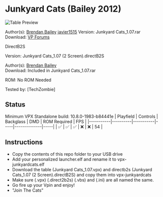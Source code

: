 # Junkyard Cats (Bailey 2012)

![Table Preview](https://vpuniverse.com/screenshots/monthly_2022_05/desktop.png.ee10e4fcf46163c9eb96039060d3563f.png)

Author(s): [Brendan Bailey](http://www.junkyardcats.net/index.php)  [javier1515](https://www.vpforums.org/index.php?showuser=37787)
Version: Junkyard Cats_1.07.rar
Download:  [VP Forums](https://www.vpforums.org/index.php?app=downloads&showfile=14106)

DirectB2S

Version: Junkyard Cats_1.07 (2 Screen).directB2S

Author(s): [Brendan Bailey](http://www.junkyardcats.net/index.php)  
Download:  Included in Junkyard Cats_1.07.rar

ROM:
No ROM Needed

Tested by:
[TechZombie]

## Status 

Minimum VPX Standalone build: 10.8.0-1983-b84441e
| Playfield | Controls | Backglass | DMD | ROM Required | FPS | 
|-----------|----------|-----------|-----|--------------|-----|
| :white_check_mark: | :white_check_mark: | :white_check_mark: | :x: | :x: | 54 |

## Instructions

- Copy the contents of this repo folder to your USB drive
- Add your personalized launcher.elf and rename it to vpx-junkyardcats.elf
- Download the table (Junkyard Cats_1.07.vpx) and directb2s (Junkyard Cats_1.07 (2 Screen).directB2S) and copy them into vpx-junkyardcats
- Make sure (.vpx) (.direct2b2s) (.vbs) and (.ini) are all named the same. 
- Go fire up your Vpin and enjoy!
- "Join The Cats"